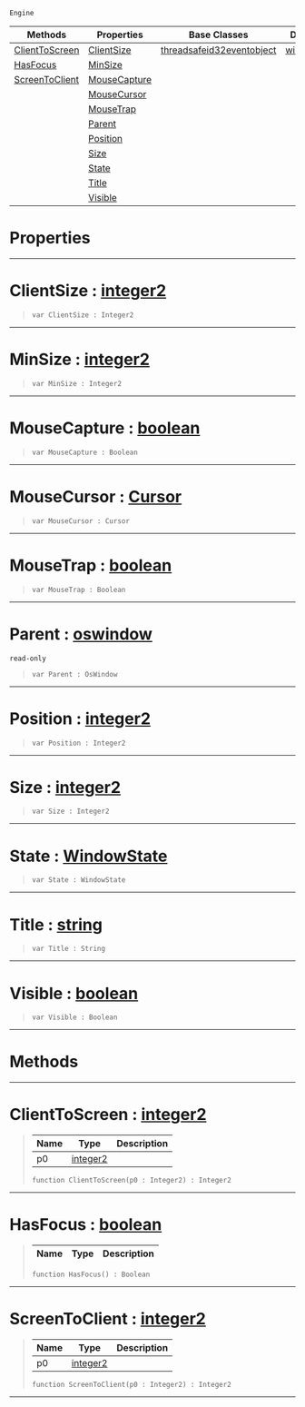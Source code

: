  `Engine`

|Methods|Properties|Base Classes|Derived Classes|
|---|---|---|---|
|[ ClientToScreen](https://github.com/ZilchEngine/ZilchDocs/blob/master/code_reference/class_reference/oswindow.md#clienttoscreen-zilch-engi)|[ ClientSize](https://github.com/ZilchEngine/ZilchDocs/blob/master/code_reference/class_reference/oswindow.md#clientsize-zilch-engine-d)|[threadsafeid32eventobject](https://github.com/ZilchEngine/ZilchDocs/blob/master/code_reference/class_reference/threadsafeid32eventobject.md)|[windowsoswindow](https://github.com/ZilchEngine/ZilchDocs/blob/master/code_reference/class_reference/windowsoswindow.md)|
|[ HasFocus](https://github.com/ZilchEngine/ZilchDocs/blob/master/code_reference/class_reference/oswindow.md#hasfocus-zilch-engine-doc)|[ MinSize](https://github.com/ZilchEngine/ZilchDocs/blob/master/code_reference/class_reference/oswindow.md#minsize-zilch-engine-docu)| | |
|[ ScreenToClient](https://github.com/ZilchEngine/ZilchDocs/blob/master/code_reference/class_reference/oswindow.md#screentoclient-zilch-engi)|[ MouseCapture](https://github.com/ZilchEngine/ZilchDocs/blob/master/code_reference/class_reference/oswindow.md#mousecapture-zilch-engine)| | |
| |[ MouseCursor](https://github.com/ZilchEngine/ZilchDocs/blob/master/code_reference/class_reference/oswindow.md#mousecursor-zilch-engine)| | |
| |[ MouseTrap](https://github.com/ZilchEngine/ZilchDocs/blob/master/code_reference/class_reference/oswindow.md#mousetrap-zilch-engine-do)| | |
| |[ Parent](https://github.com/ZilchEngine/ZilchDocs/blob/master/code_reference/class_reference/oswindow.md#parent-zilch-engine-docum)| | |
| |[ Position](https://github.com/ZilchEngine/ZilchDocs/blob/master/code_reference/class_reference/oswindow.md#position-zilch-engine-doc)| | |
| |[ Size](https://github.com/ZilchEngine/ZilchDocs/blob/master/code_reference/class_reference/oswindow.md#size-zilch-engine-documen)| | |
| |[ State](https://github.com/ZilchEngine/ZilchDocs/blob/master/code_reference/class_reference/oswindow.md#state-zilch-engine-docume)| | |
| |[ Title](https://github.com/ZilchEngine/ZilchDocs/blob/master/code_reference/class_reference/oswindow.md#title-zilch-engine-docume)| | |
| |[ Visible](https://github.com/ZilchEngine/ZilchDocs/blob/master/code_reference/class_reference/oswindow.md#visible-zilch-engine-docu)| | |


 #  Properties


---  
 #  ClientSize : [integer2](https://github.com/ZilchEngine/ZilchDocs/blob/master/code_reference/nada_base_types/integer2.md)

> 
> ``` lang=cpp, name=Nada
> var ClientSize : Integer2


---  
 #  MinSize : [integer2](https://github.com/ZilchEngine/ZilchDocs/blob/master/code_reference/nada_base_types/integer2.md)

> 
> ``` lang=cpp, name=Nada
> var MinSize : Integer2


---  
 #  MouseCapture : [boolean](https://github.com/ZilchEngine/ZilchDocs/blob/master/code_reference/nada_base_types/boolean.md)

> 
> ``` lang=cpp, name=Nada
> var MouseCapture : Boolean


---  
 #  MouseCursor : [Cursor](https://github.com/ZilchEngine/ZilchDocs/blob/master/code_reference/enum_reference.md#cursor)

> 
> ``` lang=cpp, name=Nada
> var MouseCursor : Cursor


---  
 #  MouseTrap : [boolean](https://github.com/ZilchEngine/ZilchDocs/blob/master/code_reference/nada_base_types/boolean.md)

> 
> ``` lang=cpp, name=Nada
> var MouseTrap : Boolean


---  
 #  Parent : [oswindow](https://github.com/ZilchEngine/ZilchDocs/blob/master/code_reference/class_reference/oswindow.md)

 `read-only`

> 
> ``` lang=cpp, name=Nada
> var Parent : OsWindow


---  
 #  Position : [integer2](https://github.com/ZilchEngine/ZilchDocs/blob/master/code_reference/nada_base_types/integer2.md)

> 
> ``` lang=cpp, name=Nada
> var Position : Integer2


---  
 #  Size : [integer2](https://github.com/ZilchEngine/ZilchDocs/blob/master/code_reference/nada_base_types/integer2.md)

> 
> ``` lang=cpp, name=Nada
> var Size : Integer2


---  
 #  State : [WindowState](https://github.com/ZilchEngine/ZilchDocs/blob/master/code_reference/enum_reference.md#windowstate)

> 
> ``` lang=cpp, name=Nada
> var State : WindowState


---  
 #  Title : [string](https://github.com/ZilchEngine/ZilchDocs/blob/master/code_reference/nada_base_types/string.md)

> 
> ``` lang=cpp, name=Nada
> var Title : String


---  
 #  Visible : [boolean](https://github.com/ZilchEngine/ZilchDocs/blob/master/code_reference/nada_base_types/boolean.md)

> 
> ``` lang=cpp, name=Nada
> var Visible : Boolean


---  
 #  Methods


---  
 #  ClientToScreen : [integer2](https://github.com/ZilchEngine/ZilchDocs/blob/master/code_reference/nada_base_types/integer2.md)

> 
> |Name|Type|Description|
> |---|---|---|
> |p0|[integer2](https://github.com/ZilchEngine/ZilchDocs/blob/master/code_reference/nada_base_types/integer2.md)| |
> ``` lang=cpp, name=Nada
> function ClientToScreen(p0 : Integer2) : Integer2
> ``` 


---  
 #  HasFocus : [boolean](https://github.com/ZilchEngine/ZilchDocs/blob/master/code_reference/nada_base_types/boolean.md)

> 
> |Name|Type|Description|
> |---|---|---|
> ``` lang=cpp, name=Nada
> function HasFocus() : Boolean
> ``` 


---  
 #  ScreenToClient : [integer2](https://github.com/ZilchEngine/ZilchDocs/blob/master/code_reference/nada_base_types/integer2.md)

> 
> |Name|Type|Description|
> |---|---|---|
> |p0|[integer2](https://github.com/ZilchEngine/ZilchDocs/blob/master/code_reference/nada_base_types/integer2.md)| |
> ``` lang=cpp, name=Nada
> function ScreenToClient(p0 : Integer2) : Integer2
> ``` 


---  
 

 